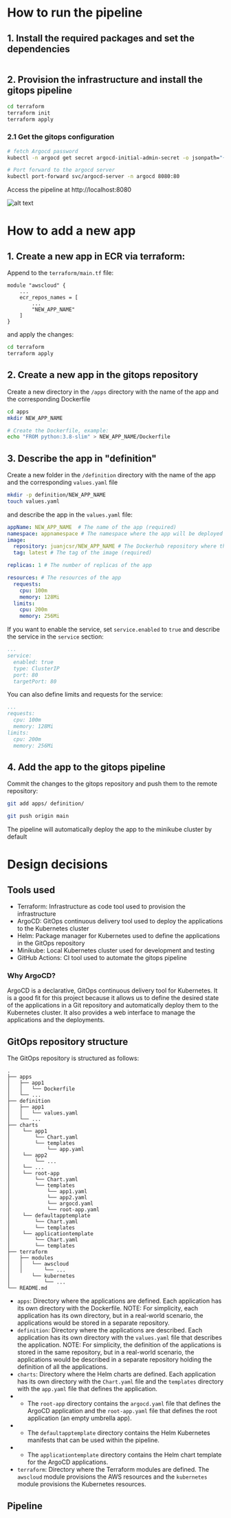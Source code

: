 # How to run the pipeline

## 1. Install the required packages and set the dependencies
```bash
```

## 2. Provision the infrastructure and install the gitops pipeline
```bash
cd terraform
terraform init
terraform apply
```

### 2.1 Get the gitops configuration
```bash
# fetch Argocd password
kubectl -n argocd get secret argocd-initial-admin-secret -o jsonpath="{.data.password}" | base64 -d

# Port forward to the argocd server
kubectl port-forward svc/argocd-server -n argocd 8080:80
```

Access the pipeline at http://localhost:8080

![alt text](docs/argocdhomepage.png)


# How to add a new app

## 1. Create a new app in ECR via terraform:

Append to the `terraform/main.tf` file:
```hcl
module "awscloud" {
    ...
    ecr_repos_names = [
        ...
        "NEW_APP_NAME"
    ]
}

```

and apply the changes:
```bash
cd terraform
terraform apply
```

## 2. Create a new app in the gitops repository

Create a new directory in the `/apps` directory with the name of the app and the corresponding Dockerfile

```bash
cd apps
mkdir NEW_APP_NAME

# Create the Dockerfile, example:
echo "FROM python:3.8-slim" > NEW_APP_NAME/Dockerfile
```

## 3. Describe the app in "definition"

Create a new folder in the `/definition` directory with the name of the app and the corresponding `values.yaml` file

```bash 
mkdir -p definition/NEW_APP_NAME
touch values.yaml
```

and describe the app in the `values.yaml` file:

```yaml
appName: NEW_APP_NAME  # The name of the app (required)
namespace: appnamespace # The namespace where the app will be deployed (required)
image:
  repository: juanjcsr/NEW_APP_NAME # The Dockerhub repository where the image will be stored (required)
  tag: latest # The tag of the image (required)

replicas: 1 # The number of replicas of the app

resources: # The resources of the app
  requests:
    cpu: 100m
    memory: 128Mi
  limits:
    cpu: 200m
    memory: 256Mi


```

If you want to enable the service, set `service.enabled` to `true` and describe the service in the `service` section:

```yaml
...
service:
  enabled: true
  type: ClusterIP
  port: 80
  targetPort: 80

```

You can also define limits and requests for the service:

```yaml
...
requests:
  cpu: 100m
  memory: 128Mi
limits:
  cpu: 200m
  memory: 256Mi
```

## 4. Add the app to the gitops pipeline

Commit the changes to the gitops repository and push them to the remote repository:

```bash
git add apps/ definition/

git push origin main
```

The pipeline will automatically deploy the app to the minikube cluster by default


# Design decisions

## Tools used

* Terraform: Infrastructure as code tool used to provision the infrastructure
* ArgoCD: GitOps continuous delivery tool used to deploy the applications to the Kubernetes cluster
* Helm: Package manager for Kubernetes used to define the applications in the GitOps repository
* Minikube: Local Kubernetes cluster used for development and testing
* GitHub Actions: CI tool used to automate the gitops pipeline


### Why ArgoCD?

ArgoCD is a declarative, GitOps continuous delivery tool for Kubernetes. It is a good fit for this project because it allows us to define the desired state of the applications in a Git repository and automatically deploy them to the Kubernetes cluster. It also provides a web interface to manage the applications and the deployments. 

## GitOps repository structure

The GitOps repository is structured as follows:

```
.
├── apps
│   ├── app1
│   │   └── Dockerfile
│   └── ...
├── definition
│   ├── app1
│   │   └── values.yaml
│   └── ...
├── charts
│    └── app1
│        └── Chart.yaml
│        └── templates
│            └── app.yaml
│    └── app2
│        └── ...
│    └── ...
│    └── root-app
│        └── Chart.yaml
│        └── templates
│            └── app1.yaml
│            └── app2.yaml
│            └── argocd.yaml
│            └── root-app.yaml
│    └── defaultapptemplate
│        └── Chart.yaml
│        └── templates
│    └── applicationtemplate
│        └── Chart.yaml
│        └── templates
├── terraform
│   ├── modules
│   │   └── awscloud
│   │       └── ...
│       └── kubernetes
│           └── ...
└── README.md
```

* `apps`: Directory where the applications are defined. Each application has its own directory with the Dockerfile. NOTE: For simplicity, each application has its own directory, but in a real-world scenario, the applications would be stored in a separate repository.
* `definition`: Directory where the applications are described. Each application has its own directory with the `values.yaml` file that describes the application. NOTE: For simplicity, the definition of the applications is stored in the same repository, but in a real-world scenario, the applications would be described in a separate repository holding the definition of all the applications.
* `charts`: Directory where the Helm charts are defined. Each application has its own directory with the `Chart.yaml` file and the `templates` directory with the `app.yaml` file that defines the application. 
* * The `root-app` directory contains the `argocd.yaml` file that defines the ArgoCD application and the `root-app.yaml` file that defines the root application (an empty umbrella app). 
* *  The `defaultapptemplate` directory contains the Helm Kubernetes manifests that can be used within the pipeline. 
* * The `applicationtemplate` directory contains the Helm chart template for the ArgoCD applications.
* `terraform`: Directory where the Terraform modules are defined. The `awscloud` module provisions the AWS resources and the `kubernetes` module provisions the Kubernetes resources.

## Pipeline

